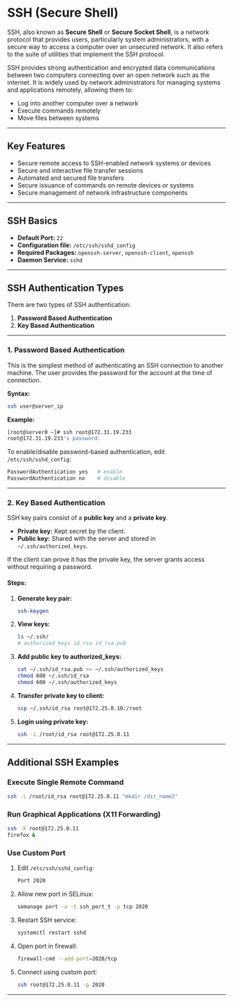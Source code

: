 
# SSH (Secure Shell)

SSH, also known as **Secure Shell** or **Secure Socket Shell**, is a network protocol that provides users, particularly system administrators, with a secure way to access a computer over an unsecured network. It also refers to the suite of utilities that implement the SSH protocol.

SSH provides strong authentication and encrypted data communications between two computers connecting over an open network such as the internet. It is widely used by network administrators for managing systems and applications remotely, allowing them to:

- Log into another computer over a network  
- Execute commands remotely  
- Move files between systems  

---

## Key Features

- Secure remote access to SSH-enabled network systems or devices  
- Secure and interactive file transfer sessions  
- Automated and secured file transfers  
- Secure issuance of commands on remote devices or systems  
- Secure management of network infrastructure components  

---

## SSH Basics

- **Default Port:** `22`  
- **Configuration file:** `/etc/ssh/sshd_config`  
- **Required Packages:** `openssh-server`, `openssh-client`, `openssh`  
- **Daemon Service:** `sshd`  

---

## SSH Authentication Types

There are two types of SSH authentication:

1. **Password Based Authentication**  
2. **Key Based Authentication**  

---

### 1. Password Based Authentication

This is the simplest method of authenticating an SSH connection to another machine. The user provides the password for the account at the time of connection.

**Syntax:**
```bash
ssh user@server_ip
````

**Example:**

```bash
[root@server0 ~]# ssh root@172.31.19.233
root@172.31.19.233's password:
```

To enable/disable password-based authentication, edit `/etc/ssh/sshd_config`:

```bash
PasswordAuthentication yes   # enable
PasswordAuthentication no    # disable
```

---

### 2. Key Based Authentication

SSH key pairs consist of a **public key** and a **private key**.

* **Private key:** Kept secret by the client.
* **Public key:** Shared with the server and stored in `~/.ssh/authorized_keys`.

If the client can prove it has the private key, the server grants access without requiring a password.

#### Steps:

1. **Generate key pair:**

   ```bash
   ssh-keygen
   ```

2. **View keys:**

   ```bash
   ls ~/.ssh/
   # authorized_keys id_rsa id_rsa.pub
   ```

3. **Add public key to authorized\_keys:**

   ```bash
   cat ~/.ssh/id_rsa.pub >> ~/.ssh/authorized_keys
   chmod 600 ~/.ssh/id_rsa
   chmod 600 ~/.ssh/authorized_keys
   ```

4. **Transfer private key to client:**

   ```bash
   scp ~/.ssh/id_rsa root@172.25.0.10:/root
   ```

5. **Login using private key:**

   ```bash
   ssh -i /root/id_rsa root@172.25.0.11
   ```

---

## Additional SSH Examples

### Execute Single Remote Command

```bash
ssh -i /root/id_rsa root@172.25.0.11 "mkdir /dir_name2"
```

### Run Graphical Applications (X11 Forwarding)

```bash
ssh -X root@172.25.0.11
firefox &
```

### Use Custom Port

1. Edit `/etc/ssh/sshd_config`:

   ```bash
   Port 2020
   ```

2. Allow new port in SELinux:

   ```bash
   semanage port -a -t ssh_port_t -p tcp 2020
   ```

3. Restart SSH service:

   ```bash
   systemctl restart sshd
   ```

4. Open port in firewall:

   ```bash
   firewall-cmd --add-port=2020/tcp
   ```

5. Connect using custom port:

   ```bash
   ssh root@172.25.0.11 -p 2020
   ```

---



